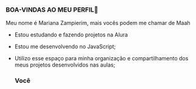 ### BOA-VINDAS AO MEU PERFIL👋

Meu nome é Mariana Zampierim, mais vocês podem me chamar de Maah

- Estou estudando e fazendo projetos na Alura
- Estou me desenvolvendo no JavaScript;
- Utilizo esse espaço para minha organização e compartilhamento dos meus projetos desenvolvidos nas aulas;

  ### Você
